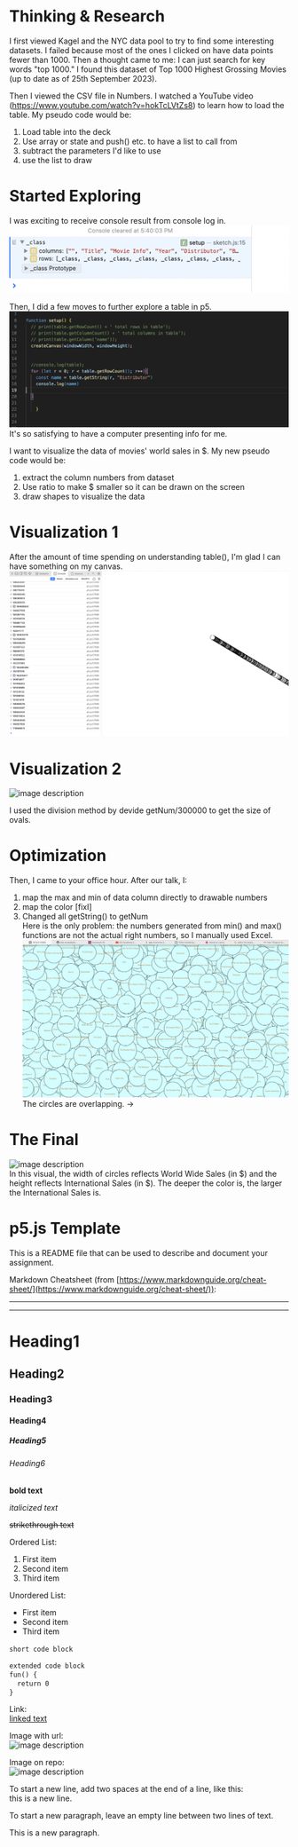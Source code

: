 # Thinking & Research
I first viewed Kagel and the NYC data pool to try to find some interesting datasets. I failed because most of the ones I clicked on have data points fewer than 1000. Then a thought came to me: I can just search for key words "top 1000." I found this dataset of Top 1000 Highest Grossing Movies (up to date as of 25th September 2023).  

Then I viewed the CSV file in Numbers. I watched a YouTube video (https://www.youtube.com/watch?v=hokTcLVtZs8) to learn how to load the table. My pseudo code would be:  
1. Load table into the deck
2. Use array or state and push() etc. to have a list to call from
3. subtract the parameters I'd like to use
4. use the list to draw


# Started Exploring
I was exciting to receive console result from console log in.   
![image description](./1.png)  

Then, I did a few moves to further explore a table in p5. 
![image description](./2.png)  It's so satisfying to have a computer presenting info for me.  

I want to visualize the data of movies' world sales in $. My new pseudo code would be:  
1. extract the column numbers from dataset
2. Use ratio to make $ smaller so it can be drawn on the screen
3. draw shapes to visualize the data 

# Visualization 1
After the amount of time spending on understanding table(), I'm glad I can have something on my canvas. 
![image description](./3.png)  


# Visualization 2
![image description](./4.png)  

I used the division method by devide getNum/300000 to get the size of ovals. 


# Optimization
Then, I came to your office hour. After our talk, I:
1. map the max and min of data column directly to drawable numbers
2. map the color [fixI]
3. Changed all getString() to getNum  
Here is the only problem: the numbers generated from min() and max() functions are not the actual right numbers, so I manually used Excel. 
![image description](./5.png)    
The circles are overlapping. ->

# The Final
![image description](./7.png)  
In this visual, the width of circles reflects World Wide Sales (in $) and the height reflects International Sales (in $). The deeper the color is, the larger the International Sales is. 


















# p5.js Template

This is a README file that can be used to describe and document your assignment.

Markdown Cheatsheet (from [https://www.markdownguide.org/cheat-sheet/](https://www.markdownguide.org/cheat-sheet/)):

---
---

# Heading1
## Heading2
### Heading3
#### Heading4
##### Heading5
###### Heading6

**bold text**

*italicized text*

~~strikethrough text~~

Ordered List:
1. First item
2. Second item
3. Third item

Unordered List:
- First item
- Second item
- Third item

`short code block`

```
extended code block
fun() {
  return 0
}
```

Link:  
[linked text](https://www.example.com)


Image with url:  
![image description](https://dm-gy-6063-2023f-d.github.io/assets/homework/02/clark-espaco-modulado-00.jpg)


Image on repo:  
![image description](./file-name.jpg)


To start a new line, add two spaces at the end of a line, like this:  
this is a new line.


To start a new paragraph, leave an empty line between two lines of text.

This is a new paragraph.
